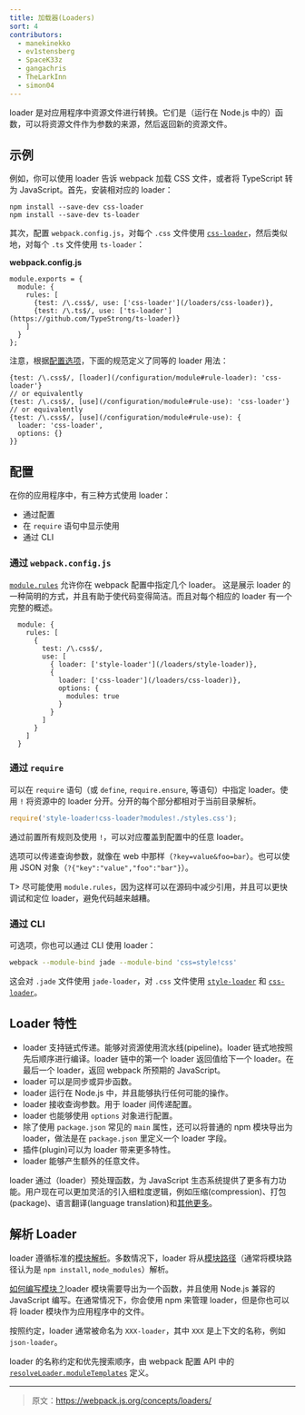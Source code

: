 ```yaml
---
title: 加载器(Loaders)
sort: 4
contributors:
  - manekinekko
  - ev1stensberg
  - SpaceK33z
  - gangachris
  - TheLarkInn
  - simon04
---
```


loader 是对应用程序中资源文件进行转换。它们是（运行在 Node.js 中的）函数，可以将资源文件作为参数的来源，然后返回新的资源文件。

## 示例

例如，你可以使用 loader 告诉 webpack 加载 CSS 文件，或者将 TypeScript 转为 JavaScript。首先，安装相对应的 loader：

```
npm install --save-dev css-loader
npm install --save-dev ts-loader
```

其次，配置 `webpack.config.js`，对每个 `.css` 文件使用 [`css-loader`](/loaders/css-loader)，然后类似地，对每个 `.ts` 文件使用 `ts-loader`：

**webpack.config.js**

```js-with-links-with-details
module.exports = {
  module: {
    rules: [
      {test: /\.css$/, use: ['css-loader'](/loaders/css-loader)},
      {test: /\.ts$/, use: ['ts-loader'](https://github.com/TypeStrong/ts-loader)}
    ]
  }
};
```

注意，根据[配置选项](/configuration#options)，下面的规范定义了同等的 loader 用法：

```js-with-links-with-details
{test: /\.css$/, [loader](/configuration/module#rule-loader): 'css-loader'}
// or equivalently
{test: /\.css$/, [use](/configuration/module#rule-use): 'css-loader'}
// or equivalently
{test: /\.css$/, [use](/configuration/module#rule-use): {
  loader: 'css-loader',
  options: {}
}}
```

## 配置

在你的应用程序中，有三种方式使用 loader：

* 通过配置
* 在 `require` 语句中显示使用
* 通过 CLI

### 通过 `webpack.config.js`

[`module.rules`](/configuration/module/#module-rules) 允许你在 webpack 配置中指定几个 loader。
这是展示 loader 的一种简明的方式，并且有助于使代码变得简洁。而且对每个相应的 loader 有一个完整的概述。

```js-with-links-with-details
  module: {
    rules: [
      {
        test: /\.css$/,
        use: [
          { loader: ['style-loader'](/loaders/style-loader)},
          {
            loader: ['css-loader'](/loaders/css-loader)},
            options: {
              modules: true
            }
          }
        ]
      }
    ]
  }
```

### 通过 `require`

可以在 `require` 语句（或 `define`, `require.ensure`, 等语句）中指定 loader。使用 `!` 将资源中的 loader 分开。分开的每个部分都相对于当前目录解析。

```js
require('style-loader!css-loader?modules!./styles.css');
```

通过前置所有规则及使用 `!`，可以对应覆盖到配置中的任意 loader。

选项可以传递查询参数，就像在 web 中那样（`?key=value&foo=bar`）。也可以使用 JSON 对象（`?{"key":"value","foo":"bar"}`）。

T> 尽可能使用 `module.rules`，因为这样可以在源码中减少引用，并且可以更快调试和定位 loader，避免代码越来越糟。

### 通过 CLI

可选项，你也可以通过 CLI 使用 loader：

```sh
webpack --module-bind jade --module-bind 'css=style!css'
```

这会对 `.jade` 文件使用 `jade-loader`，对 `.css` 文件使用 [`style-loader`](/loaders/style-loader) 和 [`css-loader`](/loaders/css-loader)。

## Loader 特性

* loader 支持链式传递。能够对资源使用流水线(pipeline)。loader 链式地按照先后顺序进行编译。loader 链中的第一个 loader 返回值给下一个 loader。在最后一个 loader，返回 webpack 所预期的 JavaScript。
* loader 可以是同步或异步函数。
* loader 运行在 Node.js 中，并且能够执行任何可能的操作。
* loader 接收查询参数。用于 loader 间传递配置。
* loader 也能够使用 `options` 对象进行配置。
* 除了使用 `package.json` 常见的 `main` 属性，还可以将普通的 npm 模块导出为 loader，做法是在 `package.json` 里定义一个 loader 字段。
* 插件(plugin)可以为 loader 带来更多特性。
* loader 能够产生额外的任意文件。

loader 通过（loader）预处理函数，为 JavaScript 生态系统提供了更多有力功能。用户现在可以更加灵活的引入细粒度逻辑，例如压缩(compression)、打包(package)、语言翻译(language translation)和[其他更多](/loaders)。

## 解析 Loader

loader 遵循标准的[模块解析](/concepts/module-resolution/)。多数情况下，loader 将从[模块路径](/concepts/module-resolution/#module-paths)（通常将模块路径认为是 `npm install`, `node_modules`）解析。

[如何编写模块？](/development/how-to-write-a-loader)loader 模块需要导出为一个函数，并且使用 Node.js 兼容的 JavaScript 编写。在通常情况下，你会使用 npm 来管理 loader，但是你也可以将 loader 模块作为应用程序中的文件。

按照约定，loader 通常被命名为 `XXX-loader`，其中 `XXX` 是上下文的名称，例如 `json-loader`。

loader 的名称约定和优先搜索顺序，由 webpack 配置 API 中的  [`resolveLoader.moduleTemplates`](/configuration/resolve#resolveloader) 定义。

***

> 原文：https://webpack.js.org/concepts/loaders/